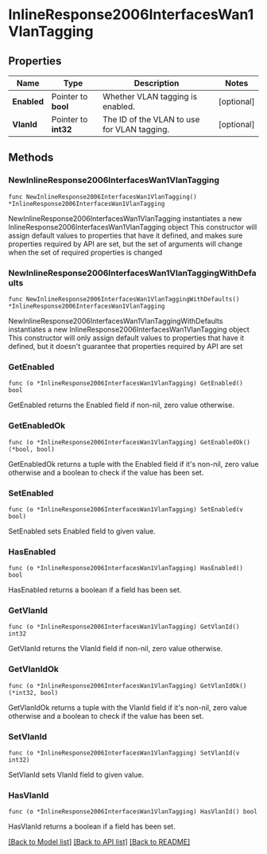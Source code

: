 # InlineResponse2006InterfacesWan1VlanTagging

## Properties

Name | Type | Description | Notes
------------ | ------------- | ------------- | -------------
**Enabled** | Pointer to **bool** | Whether VLAN tagging is enabled. | [optional] 
**VlanId** | Pointer to **int32** | The ID of the VLAN to use for VLAN tagging. | [optional] 

## Methods

### NewInlineResponse2006InterfacesWan1VlanTagging

`func NewInlineResponse2006InterfacesWan1VlanTagging() *InlineResponse2006InterfacesWan1VlanTagging`

NewInlineResponse2006InterfacesWan1VlanTagging instantiates a new InlineResponse2006InterfacesWan1VlanTagging object
This constructor will assign default values to properties that have it defined,
and makes sure properties required by API are set, but the set of arguments
will change when the set of required properties is changed

### NewInlineResponse2006InterfacesWan1VlanTaggingWithDefaults

`func NewInlineResponse2006InterfacesWan1VlanTaggingWithDefaults() *InlineResponse2006InterfacesWan1VlanTagging`

NewInlineResponse2006InterfacesWan1VlanTaggingWithDefaults instantiates a new InlineResponse2006InterfacesWan1VlanTagging object
This constructor will only assign default values to properties that have it defined,
but it doesn't guarantee that properties required by API are set

### GetEnabled

`func (o *InlineResponse2006InterfacesWan1VlanTagging) GetEnabled() bool`

GetEnabled returns the Enabled field if non-nil, zero value otherwise.

### GetEnabledOk

`func (o *InlineResponse2006InterfacesWan1VlanTagging) GetEnabledOk() (*bool, bool)`

GetEnabledOk returns a tuple with the Enabled field if it's non-nil, zero value otherwise
and a boolean to check if the value has been set.

### SetEnabled

`func (o *InlineResponse2006InterfacesWan1VlanTagging) SetEnabled(v bool)`

SetEnabled sets Enabled field to given value.

### HasEnabled

`func (o *InlineResponse2006InterfacesWan1VlanTagging) HasEnabled() bool`

HasEnabled returns a boolean if a field has been set.

### GetVlanId

`func (o *InlineResponse2006InterfacesWan1VlanTagging) GetVlanId() int32`

GetVlanId returns the VlanId field if non-nil, zero value otherwise.

### GetVlanIdOk

`func (o *InlineResponse2006InterfacesWan1VlanTagging) GetVlanIdOk() (*int32, bool)`

GetVlanIdOk returns a tuple with the VlanId field if it's non-nil, zero value otherwise
and a boolean to check if the value has been set.

### SetVlanId

`func (o *InlineResponse2006InterfacesWan1VlanTagging) SetVlanId(v int32)`

SetVlanId sets VlanId field to given value.

### HasVlanId

`func (o *InlineResponse2006InterfacesWan1VlanTagging) HasVlanId() bool`

HasVlanId returns a boolean if a field has been set.


[[Back to Model list]](../README.md#documentation-for-models) [[Back to API list]](../README.md#documentation-for-api-endpoints) [[Back to README]](../README.md)


